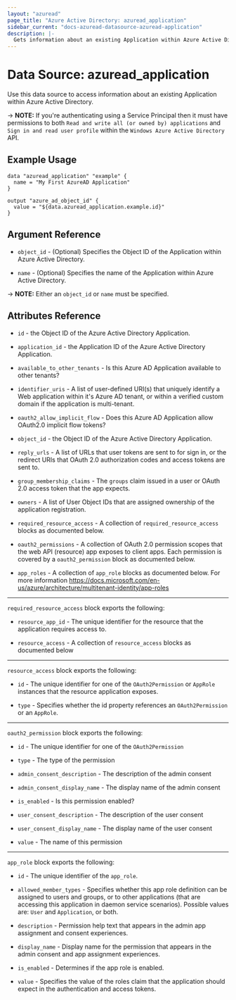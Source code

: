 ```yaml
---
layout: "azuread"
page_title: "Azure Active Directory: azuread_application"
sidebar_current: "docs-azuread-datasource-azuread-application"
description: |-
  Gets information about an existing Application within Azure Active Directory.
---
```


# Data Source: azuread_application

Use this data source to access information about an existing Application within Azure Active Directory.

-> **NOTE:** If you're authenticating using a Service Principal then it must have permissions to both `Read and write all (or owned by) applications` and `Sign in and read user profile` within the `Windows Azure Active Directory` API.

## Example Usage

```hcl
data "azuread_application" "example" {
  name = "My First AzureAD Application"
}

output "azure_ad_object_id" {
  value = "${data.azuread_application.example.id}"
}
```

## Argument Reference

* `object_id` - (Optional) Specifies the Object ID of the Application within Azure Active Directory.

* `name` - (Optional) Specifies the name of the Application within Azure Active Directory.

-> **NOTE:** Either an `object_id` or `name` must be specified.

## Attributes Reference

* `id` - the Object ID of the Azure Active Directory Application.

* `application_id` - the Application ID of the Azure Active Directory Application.

* `available_to_other_tenants` - Is this Azure AD Application available to other tenants?

* `identifier_uris` - A list of user-defined URI(s) that uniquely identify a Web application within it's Azure AD tenant, or within a verified custom domain if the application is multi-tenant.

* `oauth2_allow_implicit_flow` - Does this Azure AD Application allow OAuth2.0 implicit flow tokens?

* `object_id` - the Object ID of the Azure Active Directory Application.

* `reply_urls` - A list of URLs that user tokens are sent to for sign in, or the redirect URIs that OAuth 2.0 authorization codes and access tokens are sent to.

* `group_membership_claims` - The `groups` claim issued in a user or OAuth 2.0 access token that the app expects.

* `owners` - A list of User Object IDs that are assigned ownership of the application registration.

* `required_resource_access` - A collection of `required_resource_access` blocks as documented below.

* `oauth2_permissions` - A collection of OAuth 2.0 permission scopes that the web API (resource) app exposes to client apps. Each permission is covered by a `oauth2_permission` block as documented below.

* `app_roles` - A collection of `app_role` blocks as documented below. For more information https://docs.microsoft.com/en-us/azure/architecture/multitenant-identity/app-roles

---

`required_resource_access` block exports the following:

* `resource_app_id` - The unique identifier for the resource that the application requires access to.

* `resource_access` - A collection of `resource_access` blocks as documented below

---

`resource_access` block exports the following:

* `id` - The unique identifier for one of the `OAuth2Permission` or `AppRole` instances that the resource application exposes. 

* `type` - Specifies whether the id property references an `OAuth2Permission` or an `AppRole`.

---

`oauth2_permission` block exports the following:

* `id` - The unique identifier for one of the `OAuth2Permission`

* `type` - The type of the permission

* `admin_consent_description` - The description of the admin consent

* `admin_consent_display_name` - The display name of the admin consent

* `is_enabled` - Is this permission enabled?

* `user_consent_description` - The description of the user consent

* `user_consent_display_name` - The display name of the user consent

* `value` - The name of this permission

---

`app_role` block exports the following:

* `id` - The unique identifier of the `app_role`.

* `allowed_member_types` - Specifies whether this app role definition can be assigned to users and groups, or to other applications (that are accessing this application in daemon service scenarios). Possible values are: `User` and `Application`, or both.

* `description` - Permission help text that appears in the admin app assignment and consent experiences.

* `display_name` - Display name for the permission that appears in the admin consent and app assignment experiences.

* `is_enabled` - Determines if the app role is enabled.

* `value` - Specifies the value of the roles claim that the application should expect in the authentication and access tokens.
